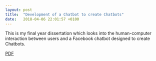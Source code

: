 ```yaml
---
layout: post
title:  "Development of a Chatbot to create Chatbots"
date:   2018-04-06 22:01:57 +0100
---
```


This is my final year dissertation which looks into the human-computer interaction between users and a Facebook chatbot designed to create Chatbots.

[PDF](/Final-Year-Dissertation.pdf)